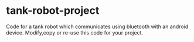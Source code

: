 # tank-robot-project
Code for a tank robot which communicates using bluetooth with an android device.
Modify,copy or re-use this code for your project.

